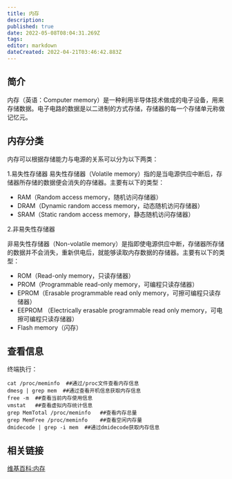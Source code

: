 ```yaml
---
title: 内存
description: 
published: true
date: 2022-05-08T08:04:31.269Z
tags: 
editor: markdown
dateCreated: 2022-04-21T03:46:42.883Z
---
```


## 简介

内存（英语：Computer memory）是一种利用半导体技术做成的电子设备，用来存储数据。电子电路的数据是以二进制的方式存储，存储器的每一个存储单元称做记忆元。

## 内存分类

内存可以根据存储能力与电源的关系可以分为以下两类：

1.易失性存储器 易失性存储器（Volatile memory）指的是当电源供应中断后，存储器所存储的数据便会消失的存储器。主要有以下的类型：

- RAM（Random access memory，随机访问存储器）
- DRAM（Dynamic random access memory，动态随机访问存储器）
- SRAM（Static random access memory，静态随机访问存储器）

2.非易失性存储器

非易失性存储器（Non-volatile memory）是指即使电源供应中断，存储器所存储的数据并不会消失，重新供电后，就能够读取内存数据的存储器。主要有以下的类型：

- ROM（Read-only memory，只读存储器）
- PROM（Programmable read-only memory，可编程只读存储器）
- EPROM（Erasable programmable read only memory，可擦可编程只读存储器）
- EEPROM （Electrically erasable programmable read only memory，可电擦可编程只读存储器）
- Flash memory（闪存）

## 查看信息

终端执行：

    cat /proc/meminfo  ##通过/proc文件查看内存信息
    dmesg | grep mem  ##通过查看开机信息获取内存信息
    free -m  ##查看当前内存使用信息
    vmstat   ##查看虚拟内存统计信息
    grep MemTotal /proc/meminfo   ##查看内存总量
    grep MemFree /proc/meminfo    ##查看空闲内存量
    dmidecode | grep -i mem  ##通过dmidecode获取内存信息

## 相关链接
[维基百科:内存](http://zh.wikipedia.org/wiki/%E5%86%85%E5%AD%98)